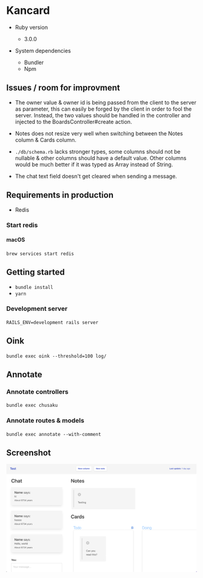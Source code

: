 # Kancard

- Ruby version
  - 3.0.0

- System dependencies
  - Bundler
  - Npm

## Issues / room for improvment

- The owner value & owner id is being passed from the client to the server as parameter, this can easily be forged by the client in order to fool the server. Instead, the two values should be handled in the controller and injected to the BoardsController#create action.

- Notes does not resize very well when switching between the Notes column & Cards column.

- `./db/schema.rb` lacks stronger types, some columns should not be nullable & other columns should have a default value. Other columns would be much better if it was typed as Array instead of String.

- The chat text field doesn't get cleared when sending a message.

## Requirements in production

- Redis

### Start redis

#### macOS

`brew services start redis`

## Getting started

- `bundle install`
- `yarn`

### Development server

`RAILS_ENV=development rails server`

## Oink

`bundle exec oink --threshold=100 log/`

## Annotate

### Annotate controllers

`bundle exec chusaku`

### Annotate routes & models

`bundle exec annotate --with-comment`

## Screenshot

![demo v2](media/demo-v2.png)
